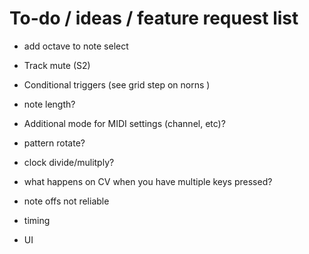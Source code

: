 # To-do / ideas / feature request list

* add octave to note select

* Track mute (S2)

* Conditional triggers (see grid step on norns )

* note length?

* Additional mode for MIDI settings (channel, etc)?

* pattern rotate?

* clock divide/mulitply?

* what happens on CV when you have multiple keys pressed?

* note offs not reliable

* timing

* UI

